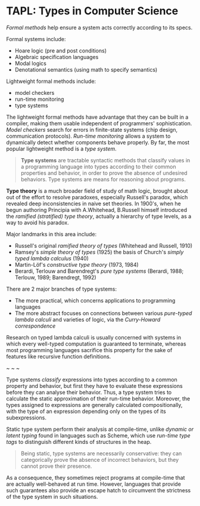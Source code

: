 # TAPL: Types in Computer Science

*Formal methods* help ensure a system acts correctly according to its specs.

Formal systems include:
- Hoare logic (pre and post conditions)
- Algebraic specification languages
- Modal logics
- Denotational semantics (using math to specify semantics)

Lightweight formal methods include:
- model checkers
- run-time monitoring
- type systems

The lightweight formal methods have advantage that they can be built in a compiler, making them usable independent of programmers' sophistication. *Model checkers* search for errors in finite-state systems (chip design, communication protocols). *Run-time monitoring* allows a system to dynamically detect whether components behave properly. By far, the most popular lightweight method is a *type system*.

> **Type systems** are tractable syntactic methods that classify values in a programming language into types according to their common properties and behavior, in order to prove the absence of undesired behaviors. Type systems are means for reasoning about programs.

**Type theory** is a much broader field of study of math logic, brought about out of the effort to resolve paradoxes, especially Russell's paradox, which revealed deep inconsistencies in naive set theories. In 1900's, when he begun authoring Principia with A.Whitehead, B.Russell himself introduced the *ramified (stratified) type theory*, actually a hierarchy of type levels, as a way to avoid his paradox.

Major landmarks in this area include:
- Russell's original *ramified theory of types* (Whitehead and Russell, 1910)
- Ramsey's *simple theory of types* (1925)
  the basis of Church's *simply typed lambda calculus* (1940)
- Martin-Löf's *constructive type theory* (1973, 1984)
- Berardi, Terlouw and Barendregt's *pure type systems*
  (Berardi, 1988; Terlouw, 1989; Barendregt, 1992)

There are 2 major branches of type systems:
- The more practical, which concerns applications to programming languages
- The more abstract focuses on connections between various *pure-typed lambda calculi* and varieties of logic, via the *Curry-Howard correspondence*

Research on typed lambda calculi is usually concerned with systems in which every well-typed computation is guaranteed to terminate, whereas most programming languages sacrifice this property for the sake of features like recursive function definitions.

~ ~ ~

Type systems *classify* expressions into types according to a common property and behavior, but first they have to evaluate these expressions before they can analyse their behavior. Thus, a type system tries to calculate the static approximation of their run-time behavior. Moreover, the types assigned to expressions are generally calculated compositionally, with the type of an expression depending only on the types of its subexpressions.

Static type system perform their analysis at compile-time, unlike *dynamic or latent typing* found in languages such as Scheme, which use *run-time type tags* to distinguish different kinds of structures in the heap.

> Being static, type systems are necessarily conservative: they can categorically prove the absence of incorrect behaviors, but they cannot prove their presence.

As a consequence, they sometimes reject programs at compile-time that are actually well-behaved at run time. However, languages that provide such guarantees also provide an escape hatch to circumvent the strictness of the type system in such situations.
